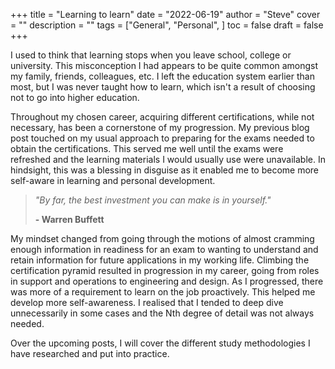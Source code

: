 +++
title = "Learning to learn"
date = "2022-06-19"
author = "Steve"
cover = ""
description = ""
tags = ["General", "Personal", ]
toc = false
draft = false
+++


I used to think that learning stops when you leave school, college or university. This misconception I had appears to be quite common amongst my family, friends, colleagues, etc. I left the education system earlier than most, but I was never taught how to learn, which isn't a result of choosing not to go into higher education. 

Throughout my chosen career, acquiring different certifications, while not necessary, has been a cornerstone of my progression. My previous blog post touched on my usual approach to preparing for the exams needed to obtain the certifications. This served me well until the exams were refreshed and the learning materials I would usually use were unavailable. In hindsight, this was a blessing in disguise as it enabled me to become more self-aware in learning and personal development. 

> _"By far, the best investment you can make is in yourself."_
>
> **- Warren Buffett**

My mindset changed from going through the motions of almost cramming enough information in readiness for an exam to wanting to understand and retain information for future applications in my working life. Climbing the certification pyramid resulted in progression in my career, going from roles in support and operations to engineering and design. As I progressed, there was more of a requirement to learn on the job proactively. This helped me develop more self-awareness. I realised that I tended to deep dive unnecessarily in some cases and the Nth degree of detail was not always needed. 

Over the upcoming posts, I will cover the different study methodologies I have researched and put into practice. 